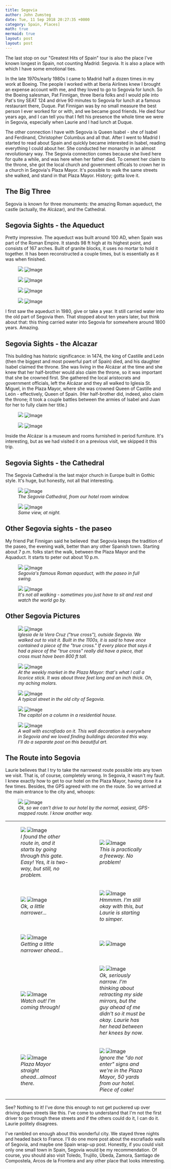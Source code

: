 ```yaml
---
title: Segovia
author: John Zumsteg
date: Tue, 11 Sep 2018 20:27:35 +0000
category: Spain, Places]
math: true
mermaid: true
layout: post
layout: post
---
```

The last stop on our "Greatest Hits of Spain" tour is also the place I've known longest in Spain, not counting Madrid: Segovia. It is also a place with which I have some emotional ties.

In the late 1970s/early 1980s I came to Madrid half a dozen times in my work at Boeing. The people I worked with at Iberia Airlines knew I brought an expense account with me, and they loved to go to Segovia for lunch. So the Boeing salesman, Pat Finnigan, three Iberia folks and I would pile into Pat's tiny SEAT 124 and drive 90 minutes to Segovia for lunch at a famous restaurant there, Duque. Pat Finnigan was by no small measure the best person I ever worked for or with, and we became good friends. He died four years ago, and I can tell you that I felt his presence the whole time we were in Segovia, especially when Laurie and I had lunch at Duque.

The other connection I have with Segovia is Queen Isabel - she of Isabel and Ferdinand, Christopher Columbus and all that. After I went to Madrid I started to read about Spain and quickly became interested in Isabel, reading everything I could about her. She conducted her monarchy in an almost revolutionary way. The Segovia connection comes because she lived here for quite a while, and was here when her father died. To cement her claim to the throne, she got the local church and government officals to crown her in a church in Segovia's Plaza Mayor. It's possible to walk the same streets she walked, and stand in that Plaza Mayor. History; gotta love it.
<h2>The Big Three</h2>
Segovia is known for three monuments: the amazing Roman aqueduct, the castle (actually, the Alcázar), and the Cathedral.
<h2>Segovia Sights - the Aqueduct</h2>
Pretty impressive. The aqueduct was built around 100 AD, when Spain was part of the Roman Empire. It stands 98 ft high at its highest point, and consists of 167 arches. Built of granite blocks, it uses no mortar to hold it together. It has been reconstructed a couple times, but is essentially as it was when finished.

<figure >
	<img src="{{"/assets/images/2018/09/DSC07767.jpg>
	<img src="{{"/assets/images/2018/09/DSC07767.jpg" | prepend: site.baseurl | prepend: site.url }}" alt="Image" />
	<figcaption></figcaption>
</figure>

 <figure >
	<img src="{{"/assets/images/2018/09/DSC07787.jpg>
	<img src="{{"/assets/images/2018/09/DSC07787.jpg" | prepend: site.baseurl | prepend: site.url }}" alt="Image" />
	<figcaption></figcaption>
</figure>

 <figure >
	<img src="{{"/assets/images/2018/09/DSC07794.jpg>
	<img src="{{"/assets/images/2018/09/DSC07794.jpg" | prepend: site.baseurl | prepend: site.url }}" alt="Image" />
	<figcaption></figcaption>
</figure>

 <figure >
	<img src="{{"/assets/images/2018/09/DSC07799.jpg>
	<img src="{{"/assets/images/2018/09/DSC07799.jpg" | prepend: site.baseurl | prepend: site.url }}" alt="Image" />
	<figcaption></figcaption>
</figure>

I first saw the aqueduct in 1980, give or take a year. It still carried water into the old part of Segovia then. That stopped about ten years later, but think about that: this thing carried water into Segovia for somewhere around 1800 years. Amazing.
<h2>Segovia Sights - the Alcazar</h2>
This building has historic significance: in 1474, the king of Castille and León (then the biggest and most powerful part of Spain) died, and his daughter Isabel claimed the throne. She was living in the Alcázar at the time and she knew that her half-brother would also claim the throne, so it was important that she be crowned first. She gathered the local aristocrats and government officials, left the Alcázar and they all walked to Iglesia St. Miguel, in the Plaza Mayor, where she was crowned Queen of Castille and León - effectively, Queen of Spain. (Her half-brother did, indeed, also claim the throne; it took a couple battles between the armies of Isabel and Juan for her to fully claim her title.)

<figure >
	<img src="{{"/assets/images/2018/09/DSC05514.jpg>
	<img src="{{"/assets/images/2018/09/DSC05514.jpg" | prepend: site.baseurl | prepend: site.url }}" alt="Image" />
	<figcaption></figcaption>
</figure>

<figure >
	<img src="{{"/assets/images/2018/09/DSC05516-1.jpg>
	<img src="{{"/assets/images/2018/09/DSC05516-1.jpg" | prepend: site.baseurl | prepend: site.url }}" alt="Image" />
	<figcaption></figcaption>
</figure>


Inside the Alcázar is a museum and rooms furnished in period furniture. It's interesting, but as we had visited it on a previous visit, we skipped it this trip.
<h2>Segovia Sights - the Cathedral</h2>
The Segovia Cathedral is the last major church in Europe built in Gothic style. It's huge, but honestly, not all that interesting.

<figure >
	<img src="{{"/assets/images/2018/09/DSC05469.jpg>
	<img src="{{"/assets/images/2018/09/DSC05469.jpg" | prepend: site.baseurl | prepend: site.url }}" alt="Image" />
	<figcaption><em>The Segovia Cathedral, from our hotel room window.</em></figcaption>
</figure>



<figure >
	<img src="{{"/assets/images/2018/09/DSC06760.jpg>
	<img src="{{"/assets/images/2018/09/DSC06760.jpg" | prepend: site.baseurl | prepend: site.url }}" alt="Image" />
	<figcaption><em>Same view, at night.</em></figcaption>
</figure>


<h2>Other Segovia sights - the paseo</h2>
My friend Pat Finnigan said he believed  that Segovia keeps the tradition of the paseo, the evening walk, better than any other Spanish town. Starting about 7 p.m. folks start the walk, between the Plaza Mayor and the Aquaduct. It starts to peter out about 10 p.m.

<figure >
	<img src="{{"/assets/images/2018/09/DSC05458.jpg>
	<img src="{{"/assets/images/2018/09/DSC05458.jpg" | prepend: site.baseurl | prepend: site.url }}" alt="Image" />
	<figcaption><em>Segovia's famous Roman aqueduct, with the paseo in full swing.</em></figcaption>
</figure>



<figure >
	<img src="{{"/assets/images/2018/09/DSC05466.jpg>
	<img src="{{"/assets/images/2018/09/DSC05466.jpg" | prepend: site.baseurl | prepend: site.url }}" alt="Image" />
	<figcaption><em>It's not all walking - sometimes you just have to sit and rest and watch the world go by.</em></figcaption>
</figure>


<h2>Other Segovia Pictures</h2>
<figure >
	<img src="{{"/assets/images/2018/09/DSC05515.jpg>
	<img src="{{"/assets/images/2018/09/DSC05515.jpg" | prepend: site.baseurl | prepend: site.url }}" alt="Image" />
	<figcaption><em>Iglesia de la Vera Cruz ("true cross"), outside Segovia. We walked out to visit it. Built in the 1100s, it is said to have once contained a piece of the "true cross." If every place that says it had a piece of the "true cross" really did have a piece, that cross must have been 800 ft tall.</em></figcaption>
</figure>



<figure >
	<img src="{{"/assets/images/2018/09/DSC06806.jpg>
	<img src="{{"/assets/images/2018/09/DSC06806.jpg" | prepend: site.baseurl | prepend: site.url }}" alt="Image" />
	<figcaption><em>At the weekly market in the Plaza Mayor: that's what I call a licorice stick. It was about three feet long and an inch thick. Oh, my aching molars.</em></figcaption>
</figure>



<figure >
	<img src="{{"/assets/images/2018/09/DSC06844.jpg>
	<img src="{{"/assets/images/2018/09/DSC06844.jpg" | prepend: site.baseurl | prepend: site.url }}" alt="Image" />
	<figcaption><em>A typical street in the old city of Segovia.</em></figcaption>
</figure>



<figure >
	<img src="{{"/assets/images/2018/09/DSC06851.jpg>
	<img src="{{"/assets/images/2018/09/DSC06851.jpg" | prepend: site.baseurl | prepend: site.url }}" alt="Image" />
	<figcaption><em>The capitol on a column in a residential house.</em></figcaption>
</figure>



<figure >
	<img src="{{"/assets/images/2018/09/DSC06863.jpg>
	<img src="{{"/assets/images/2018/09/DSC06863.jpg" | prepend: site.baseurl | prepend: site.url }}" alt="Image" />
	<figcaption><em>A wall with escrafiado on it. This wall decoration is everywhere in Segovia and we loved finding buildings decorated this way. I'll do a separate post on this beautiful art.</em></figcaption>
</figure>


<h2>The Route into Segovia</h2>
Laurie believes that I try to take the narrowest route possible into any town we visit. That is, of course, completely wrong. In Segovia, it wasn't my fault. I knew exactly how to get to our hotel on the Plaza Mayor, having done it a few times. Besides, the GPS agreed with me on the route. So we arrived at the main entrance to the city and, whoops:

<figure >
	<img src="{{"/assets/images/2018/09/DSC05463.jpg>
	<img src="{{"/assets/images/2018/09/DSC05463.jpg" | prepend: site.baseurl | prepend: site.url }}" alt="Image" />
	<figcaption><em>Ok, so we can't drive to our hotel by the normal, easiest, GPS-mapped route. I know another way.</em></figcaption>
</figure>


<table>
<tbody>
<tr>
<td>

<figure >
	<img src="{{"/assets/images/2018/09/DSC05542.jpg>
	<img src="{{"/assets/images/2018/09/DSC05542.jpg" | prepend: site.baseurl | prepend: site.url }}" alt="Image" />
	<figcaption><em>I found the other route in, and it starts by going through this gate. Easy! Yes, it is two-way, but still, no problem.</em></figcaption>
</figure>

</td>
<td>

<figure >
	<img src="{{"/assets/images/2018/09/DSC05545.jpg>
	<img src="{{"/assets/images/2018/09/DSC05545.jpg" | prepend: site.baseurl | prepend: site.url }}" alt="Image" />
	<figcaption><em>This is practically a freeway. No problem!</em></figcaption>
</figure>

</td>
<td></td>
</tr>
<tr>
<td>

<figure >
	<img src="{{"/assets/images/2018/09/DSC05549.jpg>
	<img src="{{"/assets/images/2018/09/DSC05549.jpg" | prepend: site.baseurl | prepend: site.url }}" alt="Image" />
	<figcaption><em>Ok, a little narrower...</em></figcaption>
</figure>

</td>
<td>

<figure >
	<img src="{{"/assets/images/2018/09/DSC05551.jpg>
	<img src="{{"/assets/images/2018/09/DSC05551.jpg" | prepend: site.baseurl | prepend: site.url }}" alt="Image" />
	<figcaption><em>Hmmmm. I'm still okay with this, but Laurie is starting to simper.</em></figcaption>
</figure>

</td>
</tr>
<tr>
<td>

<figure >
	<img src="{{"/assets/images/2018/09/DSC05554.jpg>
	<img src="{{"/assets/images/2018/09/DSC05554.jpg" | prepend: site.baseurl | prepend: site.url }}" alt="Image" />
	<figcaption><em>Getting a little narrower ahead...</em></figcaption>
</figure>

</td>
<td><figure >
	<img src="{{"/assets/images/2018/09/DSC05555.jpg>
	<img src="{{"/assets/images/2018/09/DSC05555.jpg" | prepend: site.baseurl | prepend: site.url }}" alt="Image" />
	<figcaption></figcaption>
</figure>

</td>
</tr>
<tr>
<td>

<figure >
	<img src="{{"/assets/images/2018/09/DSC05556.jpg>
	<img src="{{"/assets/images/2018/09/DSC05556.jpg" | prepend: site.baseurl | prepend: site.url }}" alt="Image" />
	<figcaption><em>Watch out! I'm coming through!</em></figcaption>
</figure>

</td>
<td>

<figure >
	<img src="{{"/assets/images/2018/09/DSC05560.jpg>
	<img src="{{"/assets/images/2018/09/DSC05560.jpg" | prepend: site.baseurl | prepend: site.url }}" alt="Image" />
	<figcaption><em>Ok, seriously narrow. I'm thinking about retracting my side mirrors, but the guy ahead of me didn't so it must be okay. Laurie has her head between her knees by now.</em></figcaption>
</figure>

</td>
</tr>
<tr>
<td>

<figure >
	<img src="{{"/assets/images/2018/09/DSC05563.jpg>
	<img src="{{"/assets/images/2018/09/DSC05563.jpg" | prepend: site.baseurl | prepend: site.url }}" alt="Image" />
	<figcaption><em>Plaza Mayor straight ahead...almost there.</em></figcaption>
</figure>

</td>
<td>

<figure >
	<img src="{{"/assets/images/2018/09/DSC05564.jpg>
	<img src="{{"/assets/images/2018/09/DSC05564.jpg" | prepend: site.baseurl | prepend: site.url }}" alt="Image" />
	<figcaption><em>Ignore the "do not enter" signs and we're in the Plaza Mayor, 50 yards from our hotel. Piece of cake!</em></figcaption>
</figure>

</td>
</tr>
</tbody>
</table>
See? Nothing to it! I've done this enough to not get puckered up over driving down streets like this. I've come to understand that I'm not the first driver to go through these streets and if the others could do it, I can do it. Laurie politely disagrees.

I've rambled on enough about this wonderful city. We stayed three nights and headed back to France. I'll do one more post about the escrafiado walls of Segovia, and maybe one Spain wrap-up post. Honestly, if you could visit only one small town in Spain, Segovia would be my recommendation. Of course, you should also visit Toledo, Trujillo, Úbeda, Zamora, Santiago de Compostela, Arcos de la Frontera and any other place that looks interesting.

&nbsp;
